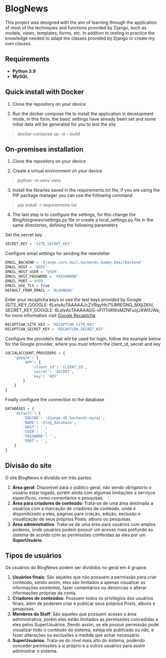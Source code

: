 # BlogNews

This project was designed with the aim of learning through the application of most of the techniques and functions provided by Django, such as models, views, templates, forms, etc. In addition to testing in practice the knowledge needed to adapt the classes provided by Django or create my own classes.



## Requirements
* **Python 3.9**
* **MySQL**

## Quick install with Docker
1. Clone the repository on your device

2. Run the docker compose file to install the application in development mode, in this form, the basic settings have already been set and some initial data will be generated for you to test the site
> docker-compose up -d --build

## On-premises installation
1. Clone the repository on your device

2. Create a virtual environment on your device
> python -m venv venv

3. Install the libraries saved in the requirements.txt file, if you are using the PIP package manager you can use the following command
> pip install -r requirements.txt

4. The last step is to configure the settings, for this change the Blog/blognews/settings.py file or create a local_settings.py file in the same directories, defining the following parameters

Set the secret key
~~~python
SECRET_KEY = 'SITE_SECRET_KEY'
~~~

Configure email settings for sending the newsletter
~~~python
EMAIL_BACKEND = 'django.core.mail.backends.dummy.EmailBackend'
EMAIL_HOST = 'HOST'
EMAIL_HOST_USER = 'USER'
EMAIL_HOST_PASSWORD = 'PASSOWORD'
EMAIL_PORT = 9999
EMAIL_USE_TLS = True
DEFAULT_FROM_EMAIL = 'BLOGNEWS'
~~~

Enter your recaptcha keys or use the test keys provided by Google (SITE_KEY_GOOGLE: 6LeIxAcTAAAAAJcZVRqyHh71UMIEGNQ_MXjiZKhI, SECRET_KEY_GOOGLE: 6LeIxAcTAAAAAGG-vFI1TnRWxMZNFuojJ4WifJWe, for more information visit [Google Recaptcha](https://developers.google.com/recaptcha/docs/faq)
~~~python
RECAPTCHA_SITE_KEY = 'RECAPTCHA_SITE_KEY'
RECAPTCHA_SECRET_KEY = 'RECAPTCHA_SECRET_KEY'
~~~

Configure the providers that will be used for login, follow the example below for the Google provider, where you must inform the client_id, secret and key
~~~python
SOCIALACCOUNT_PROVIDERS = {
    'google': {
        'APP': {
            'client_id': 'CLIENT_ID',
            'secret': 'SECRET',
            'key': 'KEY'
        }
    }
}
~~~
 
Finally configure the connection to the database
~~~python
DATABASES = {
    'default': {
        'ENGINE': 'django.db.backends.mysql',
        'NAME': 'blog_database',
        'HOST': '',
        'USER': '',
        'PASSWORD': '',
        'PORT': '',
    }
}
~~~

## Divisão do site

O site BlogNews é dividido em três partes:

1. **Área geral**: Disponível para o público geral, não sendo obrigatório o usuário estar logado, porém ainda com algumas limitações a serviços especificos, como comentários e pesquisas.
2. **Área para criadores de conteúdo**: Trata-se de uma área destinada a usuários com a marcação de criadores de conteúdo, onde é disponibizado a eles, páginas para criação, edição, exclusão e visualização de seus próprios Posts, albuns ou pesquisas.
3. **Área administrativa**: Trata-se de uma área para usuários com amplos poderes, onde usuários podem possuir um acesso mais profundo ao sistema de acordo com as permissões conferidas as eles por um **SuperUsuário**.

## Tipos de usuários

Os usuários do BlogNews podem ser divididos no geral em 4 grupos:

1. **Usuários finais**: São aqueles que não possuem a permissão para criar conteúdo, sendo assim, eles são limitados a apenas visualizar as informações existentes, fazer comentários ou denúncias e alterar informações próprias da conta.
2. **Criadores de conteúdos**: Possuem todos os privilegios dos usuários finais, além de poderem criar e publicar seus próprios Posts, albuns e pesquisas.
3. **Membros da Staff**: São aqueles que possuem acesso a área administrativa, porém eles estão limitados as permissões concedidas a eles pelos SuperUsuários. Sendo assim, se ele possuir permissão pode visualizar todo o contéudo do sistema, esteja ele publicado ou não, e fazer alterações ou exclusões a medida que achar necessário.
4. **SuperUsuários**: Trata-se do nível mais alto do sistema, podendo conceder permissões a si próprio e a outros usuários para assim administrar o sistema.
